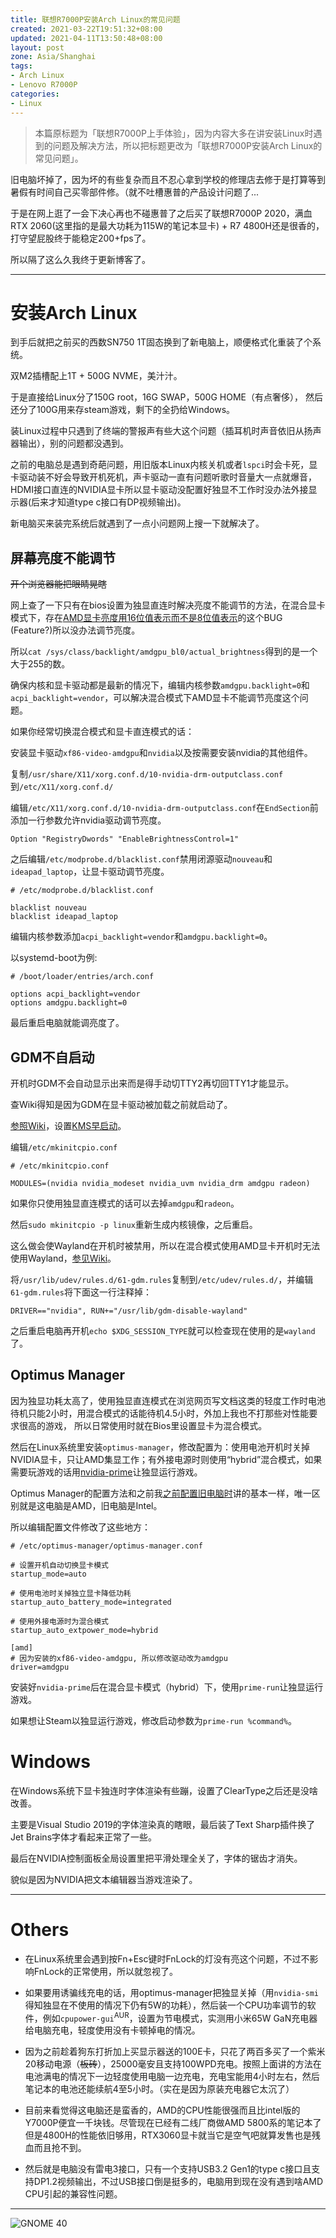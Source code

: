 ```yaml
---
title: 联想R7000P安装Arch Linux的常见问题
created: 2021-03-22T19:51:32+08:00
updated: 2021-04-11T13:50:48+08:00
layout: post
zone: Asia/Shanghai
tags:
- Arch Linux
- Lenovo R7000P
categories:
- Linux
---
```


> 本篇原标题为「联想R7000P上手体验」，因为内容大多在讲安装Linux时遇到的问题及解决方法，所以把标题更改为「联想R7000P安装Arch Linux的常见问题」。

旧电脑坏掉了，因为坏的有些复杂而且不忍心拿到学校的修理店去修于是打算等到暑假有时间自己买零部件修。（就不吐槽惠普的产品设计问题了...

于是在网上逛了一会下决心再也不碰惠普了之后买了联想R7000P 2020，满血RTX 2060(这里指的是最大功耗为115W的笔记本显卡) + R7 4800H还是很香的，打守望屁股终于能稳定200+fps了。

所以隔了这么久我终于更新博客了。

<!--more-->

<!--aplayer
{
    "name": "Underground",
    "artist": "Lindsey Stirling",
    "theme": "#CC8888",
    "url": "https://music.starry-s.me/music/obj_wonDkMOGw6XDiTHCmMOi_2660462601_5de2_ff1b_7e9f_3314960c90b9d68875a3d640df5d283a.mp4",
    "cover": "https://music.starry-s.me/music/cover/109951164174520818.jpg"
}
-->

-------

# 安装Arch Linux

到手后就把之前买的西数SN750 1T固态换到了新电脑上，顺便格式化重装了个系统。

双M2插槽配上1T + 500G NVME，美汁汁。

于是直接给Linux分了150G root，16G SWAP，500G HOME（有点奢侈）， 然后还分了100G用来存steam游戏，剩下的全扔给Windows。

装Linux过程中只遇到了终端的警报声有些大这个问题（插耳机时声音依旧从扬声器输出），别的问题都没遇到。

之前的电脑总是遇到奇葩问题，用旧版本Linux内核关机或者`lspci`时会卡死，显卡驱动装不好会导致开机死机，声卡驱动一直有问题听歌时音量大一点就爆音，HDMI接口直连的NVIDIA显卡所以显卡驱动没配置好独显不工作时没办法外接显示器(后来才知道type c接口有DP视频输出)。

新电脑买来装完系统后就遇到了一点小问题网上搜一下就解决了。

## 屏幕亮度不能调节

~~开个浏览器能把眼睛晃瞎~~

网上查了一下只有在bios设置为独显直连时解决亮度不能调节的方法，在混合显卡模式下，存在[AMD显卡亮度用16位值表示而不是8位值表示](https://bugzilla.opensuse.org/show_bug.cgi?id=1180749)的这个BUG (Feature?)所以没办法调节亮度。

所以`cat /sys/class/backlight/amdgpu_bl0/actual_brightness`得到的是一个大于255的数。

确保内核和显卡驱动都是最新的情况下，编辑内核参数`amdgpu.backlight=0`和`acpi_backlight=vendor`，可以解决混合模式下AMD显卡不能调节亮度这个问题。

如果你经常切换混合模式和显卡直连模式的话：

安装显卡驱动`xf86-video-amdgpu`和`nvidia`以及按需要安装nvidia的其他组件。

复制`/usr/share/X11/xorg.conf.d/10-nvidia-drm-outputclass.conf`到`/etc/X11/xorg.conf.d/`

编辑`/etc/X11/xorg.conf.d/10-nvidia-drm-outputclass.conf`在`EndSection`前添加一行参数允许nvidia驱动调节亮度。

```
Option "RegistryDwords" "EnableBrightnessControl=1"
```

之后编辑`/etc/modprobe.d/blacklist.conf`禁用闭源驱动`nouveau`和`ideapad_laptop`，让显卡驱动调节亮度。

```
# /etc/modprobe.d/blacklist.conf

blacklist nouveau
blacklist ideapad_laptop
```

编辑内核参数添加`acpi_backlight=vendor`和`amdgpu.backlight=0`。

以systemd-boot为例:

```
# /boot/loader/entries/arch.conf

options acpi_backlight=vendor
options amdgpu.backlight=0
```

最后重启电脑就能调亮度了。

## GDM不自启动

开机时GDM不会自动显示出来而是得手动切TTY2再切回TTY1才能显示。

查Wiki得知是因为GDM在显卡驱动被加载之前就启动了。

[参照Wiki](https://wiki.archlinux.org/index.php/GDM#Black_screen_on_AMD_or_Intel_GPUs_when_an_NVidia_(e)GPU_is_present)，设置[KMS早启动](https://wiki.archlinux.org/index.php/Kernel_mode_setting#Early_KMS_start)。

编辑`/etc/mkinitcpio.conf`

```
# /etc/mkinitcpio.conf

MODULES=(nvidia nvidia_modeset nvidia_uvm nvidia_drm amdgpu radeon)
```
如果你只使用独显直连模式的话可以去掉`amdgpu`和`radeon`。

然后`sudo mkinitcpio -p linux`重新生成内核镜像，之后重启。

这么做会使Wayland在开机时被禁用，所以在混合模式使用AMD显卡开机时无法使用Wayland，[参见Wiki](https://wiki.archlinux.org/index.php/GDM#GDM_ignores_Wayland_and_uses_X.Org_by_default)。

将`/usr/lib/udev/rules.d/61-gdm.rules`复制到`/etc/udev/rules.d/`，并编辑`61-gdm.rules`将下面这一行注释掉：

```
DRIVER=="nvidia", RUN+="/usr/lib/gdm-disable-wayland"
```

之后重启电脑再开机`echo $XDG_SESSION_TYPE`就可以检查现在使用的是`wayland`了。

## Optimus Manager

因为独显功耗太高了，使用独显直连模式在浏览网页写文档这类的轻度工作时电池待机只能2小时，用混合模式的话能待机4.5小时，外加上我也不打那些对性能要求很高的游戏，
所以日常使用时就在Bios里设置显卡为混合模式。

然后在Linux系统里安装`optimus-manager`，修改配置为：使用电池开机时关掉NVIDIA显卡，只让AMD集显工作；有外接电源时则使用“hybrid”混合模式，如果需要玩游戏的话用[nvidia-prime](https://wiki.archlinux.org/index.php/PRIME#PRIME_render_offload)让独显运行游戏。

Optimus Manager的配置方法和之前我[之前配置旧电脑时](/posts/archlinux-pavilion-gaming-laptop/)讲的基本一样，唯一区别就是这电脑是AMD，旧电脑是Intel。

所以编辑配置文件修改了这些地方：

```
# /etc/optimus-manager/optimus-manager.conf

# 设置开机自动切换显卡模式
startup_mode=auto

# 使用电池时关掉独立显卡降低功耗
startup_auto_battery_mode=integrated

# 使用外接电源时为混合模式
startup_auto_extpower_mode=hybrid

[amd]
# 因为安装的xf86-video-amdgpu, 所以修改驱动改为amdgpu
driver=amdgpu

```

安装好`nvidia-prime`后在混合显卡模式（hybrid）下，使用`prime-run`让独显运行游戏。

如果想让Steam以独显运行游戏，修改启动参数为`prime-run %command%`。

# Windows

在Windows系统下显卡独连时字体渲染有些蹦，设置了ClearType之后还是没啥改善。

主要是Visual Studio 2019的字体渲染真的瞎眼，最后装了Text Sharp插件换了Jet Brains字体才看起来正常了一些。

最后在NVIDIA控制面板全局设置里把平滑处理全关了，字体的锯齿才消失。

貌似是因为NVIDIA把文本编辑器当游戏渲染了。

-----

# Others

 * 在Linux系统里会遇到按Fn+Esc键时FnLock的灯没有亮这个问题，不过不影响FnLock的正常使用，所以就忽视了。

 * 如果要用诱骗线充电的话，用optimus-manager把独显关掉（用`nvidia-smi`得知独显在不使用的情况下仍有5W的功耗），然后装一个CPU功率调节的软件，例如`cpupower-gui`<sup>AUR</sup>，设置为节电模式，实测用小米65W GaN充电器给电脑充电，轻度使用没有卡顿掉电的情况。

 * 因为之前趁着狗东打折加上买显示器送的100E卡，只花了两百多买了一个紫米20移动电源（~~板砖~~），25000毫安且支持100WPD充电。按照上面讲的方法在电池满电的情况下一边轻度使用电脑一边充电，充电宝能用4小时左右，然后笔记本的电池还能续航4至5小时。（实在是因为原装充电器它太沉了）

 * 目前来看觉得这电脑还是蛮香的，AMD的CPU性能很强而且比intel版的Y7000P便宜一千块钱。尽管现在已经有二线厂商做AMD 5800系的笔记本了但是4800H的性能依旧够用，RTX3060显卡就当它是空气吧就算发售也是残血而且抢不到。

 * 然后就是电脑没有雷电3接口，只有一个支持USB3.2 Gen1的type c接口且支持DP1.2视频输出，不过USB接口倒是挺多的，电脑用到现在没有遇到啥AMD CPU引起的兼容性问题。

------

![GNOME 40](images/1.jpg "GNOME 40")
